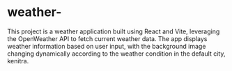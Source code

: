 # weather-
This project is a weather application built using React and Vite, leveraging the OpenWeather API to fetch current weather data. The app displays weather information based on user input, with the background image changing dynamically according to the weather condition in the default city, kenitra.
